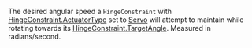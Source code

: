 The desired angular speed a `HingeConstraint` with [HingeConstraint.ActuatorType](https://developer.roblox.com/api-reference/property/HingeConstraint/ActuatorType) set to [Servo](https://developer.roblox.com/search#stq=ActuatorType) will attempt to maintain while rotating towards its [HingeConstraint.TargetAngle](https://developer.roblox.com/api-reference/property/HingeConstraint/TargetAngle). Measured in radians/second.